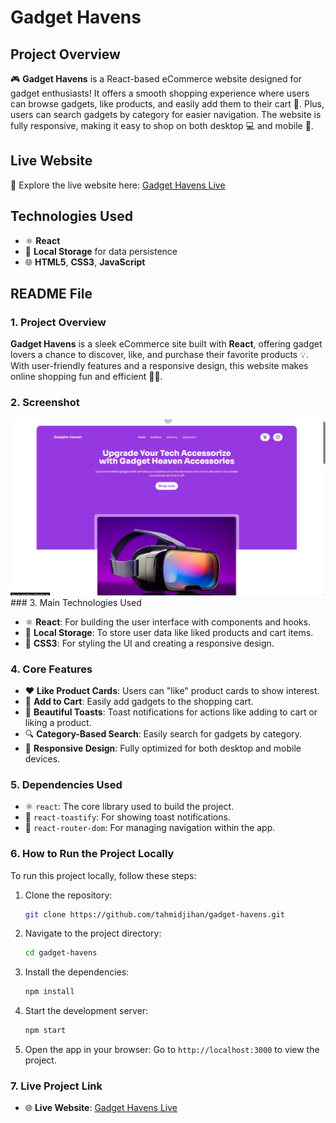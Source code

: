 
# Gadget Havens

## Project Overview

🎮 **Gadget Havens** is a React-based eCommerce website designed for gadget enthusiasts! It offers a smooth shopping experience where users can browse gadgets, like products, and easily add them to their cart 🛒. Plus, users can search gadgets by category for easier navigation. The website is fully responsive, making it easy to shop on both desktop 💻 and mobile 📱.

## Live Website

🔗 Explore the live website here: [Gadget Havens Live](https://stunning-klepon-2d056e.netlify.app/)

## Technologies Used

- ⚛️ **React**
- 💾 **Local Storage** for data persistence
- 🌐 **HTML5**, **CSS3**, **JavaScript**

## README File

### 1. Project Overview

**Gadget Havens** is a sleek eCommerce site built with **React**, offering gadget lovers a chance to discover, like, and purchase their favorite products 💡. With user-friendly features and a responsive design, this website makes online shopping fun and efficient 🏃‍♂️.

### 2. Screenshot

<div align="center">
<img src="./gadgethaven.jpg"/>
</div>
### 3. Main Technologies Used

- ⚛️ **React**: For building the user interface with components and hooks.
- 💾 **Local Storage**: To store user data like liked products and cart items.
- 🎨 **CSS3**: For styling the UI and creating a responsive design.

### 4. Core Features

- ❤️ **Like Product Cards**: Users can "like" product cards to show interest.
- 🛒 **Add to Cart**: Easily add gadgets to the shopping cart.
- 🌟 **Beautiful Toasts**: Toast notifications for actions like adding to cart or liking a product.
- 🔍 **Category-Based Search**: Easily search for gadgets by category.
- 📱 **Responsive Design**: Fully optimized for both desktop and mobile devices.

### 5. Dependencies Used

- ⚛️ `react`: The core library used to build the project.
- 🍞 `react-toastify`: For showing toast notifications.
- 🚀 `react-router-dom`: For managing navigation within the app.

### 6. How to Run the Project Locally

To run this project locally, follow these steps:

1. Clone the repository:
   ```bash
   git clone https://github.com/tahmidjihan/gadget-havens.git
   ```

2. Navigate to the project directory:
   ```bash
   cd gadget-havens
   ```

3. Install the dependencies:
   ```bash
   npm install
   ```

4. Start the development server:
   ```bash
   npm start
   ```

5. Open the app in your browser:
   Go to `http://localhost:3000` to view the project.

### 7. Live Project Link

- 🌐 **Live Website**: [Gadget Havens Live](https://stunning-klepon-2d056e.netlify.app/)
